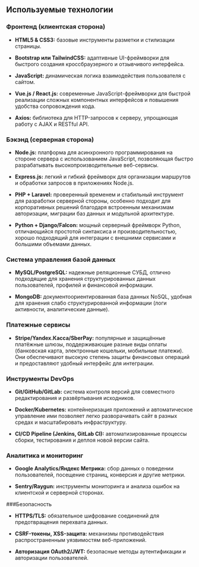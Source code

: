 ## Используемые технологии

### Фронтенд (клиентская сторона)

- **HTML5 & CSS3:** базовые инструменты разметки и стилизации страницы.

- **Bootstrap или TailwindCSS:** адаптивные UI-фреймворки для быстрого создания кроссбраузерного и отзывчивого интерфейса.

- **JavaScript:** динамическая логика взаимодействия пользователя с сайтом.

- **Vue.js / React.js:** современные JavaScript-фреймворки для быстрой реализации сложных компонентных интерфейсов и повышения удобства сопровождения кода.

- **Axios:** библиотека для HTTP-запросов к серверу, упрощающая работу с AJAX и RESTful API.

### Бэкэнд (серверная сторона)

- **Node.js:** платформа для асинхронного программирования на стороне сервера с использованием JavaScript, позволяющая быстро разрабатывать высокопроизводительные веб-сервисы.

- **Express.js:** легкий и гибкий фреймворк для организации маршрутов и обработки запросов в приложениях Node.js.

- **PHP + Laravel:** проверенный временем и стабильный инструмент для разработки серверной стороны, особенно подходит для корпоративных решений благодаря встроенным механизмам авторизации, миграции баз данных и модульной архитектуре.

- **Python + Django/Falcon:** мощный серверный фреймворк Python, отличающийся простотой синтаксиса и производительностью, хорошо подходящий для интеграции с внешними сервисами и большими объемами данных.

### Система управления базой данных

- **MySQL/PostgreSQL:** надежные реляционные СУБД, отлично подходящие для хранения структурированных данных пользователей, профилей и финансовой информации.

- **MongoDB:** документоориентированная база данных NoSQL, удобная для хранения слабо структурированной информации (логи активности, аналитические данные).

### Платежные сервисы

- **Stripe/Yandex.Касса/SberPay:** популярные и защищённые платёжные шлюзы,  поддерживающие разные виды оплаты (банковская карта, электронные кошельки, мобильные платежи). Они обеспечивают высокую степень защиты финансовых операций и предоставляют удобный интерфейс для интеграции.

### Инструменты DevOps

- **Git/GitHub/GitLab:** система контроля версий для совместного редактирования и развёртывания исходников.

- **Docker/Kubernetes:** контейнеризация приложений и автоматическое управление ими позволяет легко разворачивать сайт в разных средах и масштабировать инфраструктуру.

- **CI/CD Pipeline (Jenkins, GitLab CI):** автоматизированные процессы сборки, тестирования и деплоя новой версии сайта.

### Аналитика и мониторинг

- **Google Analytics/Яндекс Метрика:** сбор данных о поведении пользователей, посещение страниц, конверсия и другие метрики.

- **Sentry/Raygun:** инструменты мониторинга и анализа ошибок на клиентской и серверной сторонах.

###Безопасность

- **HTTPS/TLS:** обязательное шифрование соединений для предотвращения перехвата данных.

- **CSRF-токены, XSS-защита:** механизмы противодействия распространенным уязвимостям веб-приложений.

- **Авторизация OAuth2/JWT:** безопасные методы аутентификации и авторизации пользователей.
